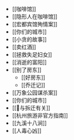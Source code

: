 - [[咖啡馆]]
- [[隐形人在咖啡馆]]
- [[宏都宾馆殉情案]]
- [[你们的城市]]
- [[小贪的故事]]
- [[卖红酒]]
- [[拯救失足妇女]]
- [[消逝的富阳]]
- [[别了房东]]
    - [[好房东]]
    - [[乔迁记]]
- [[万象公园谋杀案]]
- [[你们的城市]]
- [[与拆迁有关]]
- [[杭州旅游非官方指南]]
- [[九溪十八涧]]
- [[人毒心凶]]
